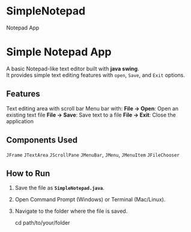 # SimpleNotepad
Notepad App

# Simple Notepad App
A basic Notepad-like text editor built with **java swing**.  
It provides simple text editing features with `open`, `Save`, and `Exit` options.

## Features
Text editing area with scroll bar
Menu bar with:
 **File → Open**: Open an existing text file
 **File → Save**: Save text to a file
 **File → Exit**: Close the application

## Components Used
 `JFrame`
 `JTextArea`
 `JScrollPane`
 `JMenuBar`, `JMenu`, `JMenuItem`
 `JFileChooser`


## How to Run
1. Save the file as **`SimpleNotepad.java`**.
2. Open Command Prompt (Windows) or Terminal (Mac/Linux).
3. Navigate to the folder where the file is saved.
   
   cd path/to/your/folder


